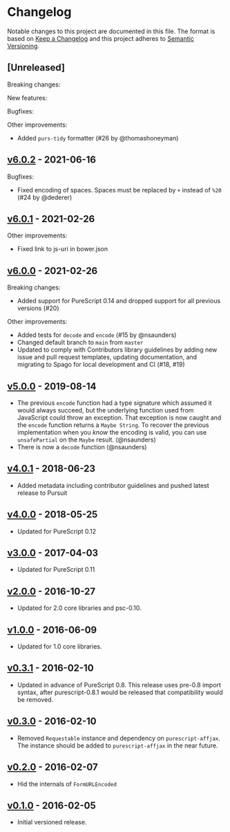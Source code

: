 # Changelog

Notable changes to this project are documented in this file. The format is based on [Keep a Changelog](https://keepachangelog.com/en/1.0.0/) and this project adheres to [Semantic Versioning](https://semver.org/spec/v2.0.0.html).

## [Unreleased]

Breaking changes:

New features:

Bugfixes:

Other improvements:
- Added `purs-tidy` formatter (#26 by @thomashoneyman)

## [v6.0.2](https://github.com/purescript-contrib/purescript-form-urlencoded/releases/tag/v6.0.2) - 2021-06-16

Bugfixes:
- Fixed encoding of spaces. Spaces must be replaced by `+` instead of `%20` (#24 by @dederer)

## [v6.0.1](https://github.com/purescript-contrib/purescript-form-urlencoded/releases/tag/v6.0.1) - 2021-02-26

Other improvements:
- Fixed link to js-uri in bower.json

## [v6.0.0](https://github.com/purescript-contrib/purescript-form-urlencoded/releases/tag/v6.0.0) - 2021-02-26

Breaking changes:
- Added support for PureScript 0.14 and dropped support for all previous versions (#20)

Other improvements:
- Added tests for `decode` and `encode` (#15 by @nsaunders)
- Changed default branch to `main` from `master`
- Updated to comply with Contributors library guidelines by adding new issue and pull request templates, updating documentation, and migrating to Spago for local development and CI (#18, #19)

## [v5.0.0](https://github.com/purescript-contrib/purescript-form-urlencoded/releases/tag/v5.0.0) - 2019-08-14

- The previous `encode` function had a type signature which assumed it would always succeed, but the underlying function used from JavaScript could throw an exception. That exception is now caught and the `encode` function returns a `Maybe String`. To recover the previous implementation when you _know_ the encoding is valid, you can use `unsafePartial` on the `Maybe` result. (@nsaunders)
- There is now a `decode` function (@nsaunders)

## [v4.0.1](https://github.com/purescript-contrib/purescript-form-urlencoded/releases/tag/v4.0.1) - 2018-06-23

- Added metadata including contributor guidelines and pushed latest release to Pursuit

## [v4.0.0](https://github.com/purescript-contrib/purescript-form-urlencoded/releases/tag/v4.0.0) - 2018-05-25

- Updated for PureScript 0.12

## [v3.0.0](https://github.com/purescript-contrib/purescript-form-urlencoded/releases/tag/v3.0.0) - 2017-04-03

- Updated for PureScript 0.11

## [v2.0.0](https://github.com/purescript-contrib/purescript-form-urlencoded/releases/tag/v2.0.0) - 2016-10-27

- Updated for 2.0 core libraries and psc-0.10.

## [v1.0.0](https://github.com/purescript-contrib/purescript-form-urlencoded/releases/tag/v1.0.0) - 2016-06-09

- Updated for 1.0 core libraries.

## [v0.3.1](https://github.com/purescript-contrib/purescript-form-urlencoded/releases/tag/v0.3.1) - 2016-02-10

- Updated in advance of PureScript 0.8. This release uses pre-0.8 import syntax, after purescript-0.8.1 would be released that compatibility would be removed.

## [v0.3.0](https://github.com/purescript-contrib/purescript-form-urlencoded/releases/tag/v0.3.0) - 2016-02-10

- Removed `Requestable` instance and dependency on `purescript-affjax`.
  The instance should be added to `purescript-affjax` in the near future.

## [v0.2.0](https://github.com/purescript-contrib/purescript-form-urlencoded/releases/tag/v0.2.0) - 2016-02-07

- Hid the internals of `FormURLEncoded`

## [v0.1.0](https://github.com/purescript-contrib/purescript-form-urlencoded/releases/tag/v0.1.0) - 2016-02-05

- Initial versioned release.
